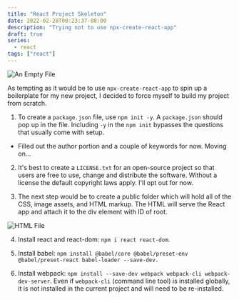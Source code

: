 ```yaml
---
title: "React Project Skeleton"
date: 2022-02-28T00:23:37-08:00
description: "Trying not to use npx-create-react-app"
draft: true
series:
  - react
tags: ["react"]
---
```



![An Empty File](/images/empty.png)

As tempting as it would be to use `npx-create-react-app` to spin up a boilerplate for my new project, I decided to force myself to build my project from scratch.

1) To create a `package.json` file, use `npm init -y`. A `package.json` should pop up in the file. Including `-y` in the `npm init` bypasses the questions that usually come with setup.

* Filled out the author portion and a couple of keywords for now. Moving on...

2) It's best to create a `LICENSE.txt` for an open-source project so that users are free to use, change and distribute the software. Without a license the default copyright laws apply. I'll opt out for now.


3) The next step would be to create a public folder which will hold all of the CSS, image assets, and HTML markup. The HTML will serve the React app and attach it to the div element with ID of root.

![HTML File](/images/html.png)

4) Install react and react-dom: `npm i react react-dom`.

5) Install babel: `npm install @babel/core @babel/preset-env @babel/preset-react babel-loader --save-dev.`

6) Install webpack: `npm install --save-dev webpack webpack-cli webpack-dev-server`. Even if `webpack-cli` (command line tool) is installed globally, it is not installed in the current project and will need to be re-installed.
